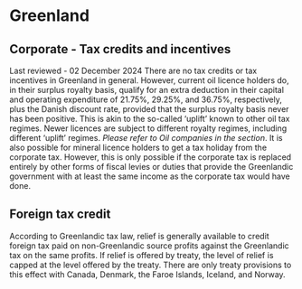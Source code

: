 # Greenland
## Corporate - Tax credits and incentives
Last reviewed - 02 December 2024
There are no tax credits or tax incentives in Greenland in general. However, current oil licence holders do, in their surplus royalty basis, qualify for an extra deduction in their capital and operating expenditure of 21.75%, 29.25%, and 36.75%, respectively, plus the Danish discount rate, provided that the surplus royalty basis never has been positive. This is akin to the so-called ‘uplift’ known to other oil tax regimes.
Newer licences are subject to different royalty regimes, including different ‘uplift’ regimes. _Please refer to Oil companies in the section_.
It is also possible for mineral licence holders to get a tax holiday from the corporate tax. However, this is only possible if the corporate tax is replaced entirely by other forms of fiscal levies or duties that provide the Greenlandic government with at least the same income as the corporate tax would have done.
## Foreign tax credit
According to Greenlandic tax law, relief is generally available to credit foreign tax paid on non-Greenlandic source profits against the Greenlandic tax on the same profits. If relief is offered by treaty, the level of relief is capped at the level offered by the treaty. There are only treaty provisions to this effect with Canada, Denmark, the Faroe Islands, Iceland, and Norway.

